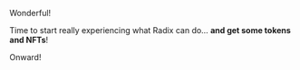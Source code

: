 Wonderful!

Time to start really experiencing what Radix can do… **and get some tokens and NFTs**!

Onward!
